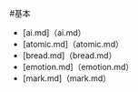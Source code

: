 ﻿#基本

* [ai.md]（ai.md）
* [atomic.md]（atomic.md）
* [bread.md]（bread.md）
* [emotion.md]（emotion.md）
* [mark.md]（mark.md）
